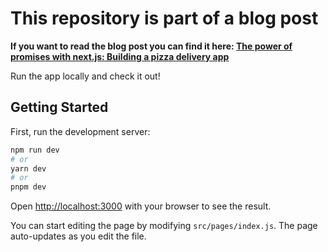 # This repository is part of a blog post 

**If you want to read the blog post you can find it here: [The power of promises with next.js: Building a pizza delivery app](https://dev.to/bobbyhalljr/the-power-of-promises-with-nextjs-building-a-pizza-delivery-app-427d)** 

Run the app locally and check it out! 

## Getting Started

First, run the development server:

```bash
npm run dev
# or
yarn dev
# or
pnpm dev
```

Open [http://localhost:3000](http://localhost:3000) with your browser to see the result.

You can start editing the page by modifying `src/pages/index.js`. The page auto-updates as you edit the file.
